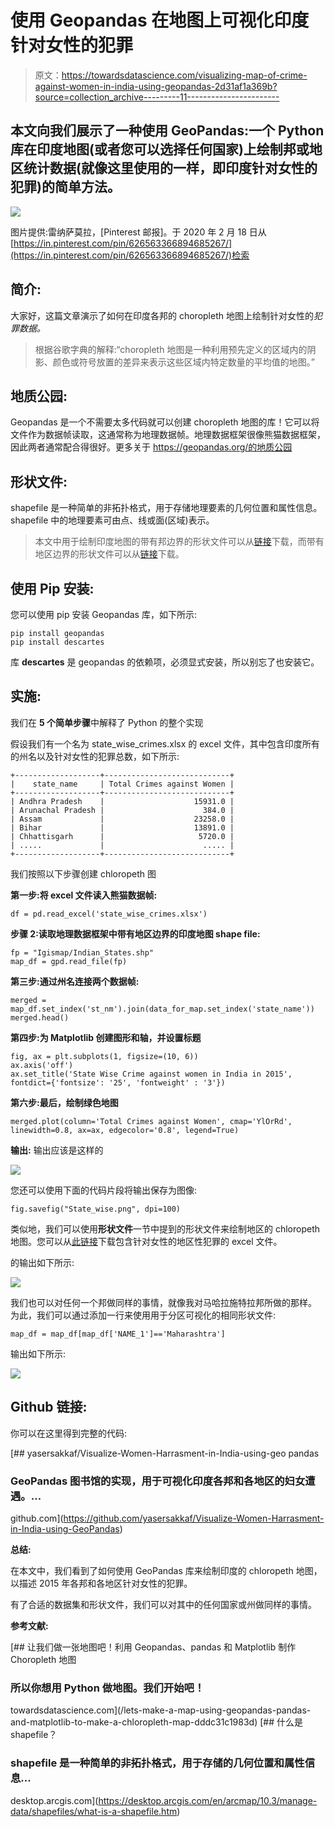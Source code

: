 # 使用 Geopandas 在地图上可视化印度针对女性的犯罪

> 原文：<https://towardsdatascience.com/visualizing-map-of-crime-against-women-in-india-using-geopandas-2d31af1a369b?source=collection_archive---------11----------------------->

## 本文向我们展示了一种使用 GeoPandas:一个 Python 库在印度地图(或者您可以选择任何国家)上绘制邦或地区统计数据(就像这里使用的一样，即印度针对女性的犯罪)的简单方法。

![](img/8c8a22d46c4f23a9a5595aa56e10e930.png)

图片提供:雷纳萨莫拉，[Pinterest 邮报]。于 2020 年 2 月 18 日从[https://in.pinterest.com/pin/626563366894685267/](https://in.pinterest.com/pin/626563366894685267/)检索

## 简介:

大家好，这篇文章演示了如何在印度各邦的 choropleth 地图上绘制针对女性的*犯罪数据。*

> 根据谷歌字典的解释:“choropleth 地图是一种利用预先定义的区域内的阴影、颜色或符号放置的差异来表示这些区域内特定数量的平均值的地图。”

## 地质公园:

Geopandas 是一个不需要太多代码就可以创建 choropleth 地图的库！它可以将文件作为数据帧读取，这通常称为地理数据帧。地理数据框架很像熊猫数据框架，因此两者通常配合得很好。更多关于 https://geopandas.org/的地质公园

## 形状文件:

shapefile 是一种简单的非拓扑格式，用于存储地理要素的几何位置和属性信息。shapefile 中的地理要素可由点、线或面(区域)表示。

> 本文中用于绘制印度地图的带有邦边界的形状文件可以从[链接](https://map.igismap.com/share-map/export-layer/Indian_States/06409663226af2f3114485aa4e0a23b4)下载，而带有地区边界的形状文件可以从[链接](https://www.arcgis.com/home/item.html?id=cba8bddfa0ab43ddb35a7313376f9438)下载。

## 使用 Pip 安装:

您可以使用 pip 安装 Geopandas 库，如下所示:

```
pip install geopandas
pip install descartes
```

库 **descartes** 是 geopandas 的依赖项，必须显式安装，所以别忘了也安装它。

## 实施:

我们在 **5 个简单步骤**中解释了 Python 的整个实现

假设我们有一个名为 state_wise_crimes.xlsx 的 excel 文件，其中包含印度所有的州名以及针对女性的犯罪总数，如下所示:

```
+-------------------+----------------------------+
|    state_name     | Total Crimes against Women |
+-------------------+----------------------------+
| Andhra Pradesh    |                    15931.0 |
| Arunachal Pradesh |                      384.0 |
| Assam             |                    23258.0 |
| Bihar             |                    13891.0 |
| Chhattisgarh      |                     5720.0 |
| .....             |                      ..... |
+-------------------+----------------------------+
```

我们按照以下步骤创建 chloropeth 图

**第一步:将 excel 文件读入熊猫数据帧:**

```
df = pd.read_excel('state_wise_crimes.xlsx')
```

**步骤 2:读取地理数据框架中带有地区边界的印度地图 shape file:**

```
fp = "Igismap/Indian_States.shp"
map_df = gpd.read_file(fp)
```

**第三步:通过州名连接两个数据帧:**

```
merged = map_df.set_index('st_nm').join(data_for_map.set_index('state_name'))
merged.head()
```

**第四步:为 Matplotlib 创建图形和轴，并设置标题**

```
fig, ax = plt.subplots(1, figsize=(10, 6))
ax.axis('off')
ax.set_title('State Wise Crime against women in India in 2015', fontdict={'fontsize': '25', 'fontweight' : '3'})
```

**第六步:最后，绘制绿色地图**

```
merged.plot(column='Total Crimes against Women', cmap='YlOrRd', linewidth=0.8, ax=ax, edgecolor='0.8', legend=True)
```

**输出:** 输出应该是这样的

![](img/e4081435f198229c6f124502d6783311.png)

您还可以使用下面的代码片段将输出保存为图像:

```
fig.savefig("State_wise.png", dpi=100)
```

类似地，我们可以使用**形状文件**一节中提到的形状文件来绘制地区的 chloropeth 地图。您可以从[此链接](https://data.gov.in/catalog/district-wise-crimes-committed-against-women?filters%5Bfield_catalog_reference%5D=87613&format=json&offset=0&limit=6&sort%5Bcreated%5D=desc)下载包含针对女性的地区性犯罪的 excel 文件。

的输出如下所示:

![](img/a053d1e3f600395192f38d0b336eef16.png)

我们也可以对任何一个邦做同样的事情，就像我对马哈拉施特拉邦所做的那样。
为此，我们可以通过添加一行来使用用于分区可视化的相同形状文件:

```
map_df = map_df[map_df['NAME_1']=='Maharashtra']
```

输出如下所示:

![](img/1b73b8d6fc4e349d31ce611d1d61bc92.png)

## Github 链接:

你可以在这里得到完整的代码:

[](https://github.com/yasersakkaf/Visualize-Women-Harrasment-in-India-using-GeoPandas) [## yasersakkaf/Visualize-Women-Harrasment-in-India-using-geo pandas

### GeoPandas 图书馆的实现，用于可视化印度各邦和各地区的妇女遭遇。…

github.com](https://github.com/yasersakkaf/Visualize-Women-Harrasment-in-India-using-GeoPandas) 

**总结:**

在本文中，我们看到了如何使用 GeoPandas 库来绘制印度的 chloropeth 地图，以描述 2015 年各邦和各地区针对女性的犯罪。

有了合适的数据集和形状文件，我们可以对其中的任何国家或州做同样的事情。

**参考文献:**

[](/lets-make-a-map-using-geopandas-pandas-and-matplotlib-to-make-a-chloropleth-map-dddc31c1983d) [## 让我们做一张地图吧！利用 Geopandas、pandas 和 Matplotlib 制作 Choropleth 地图

### 所以你想用 Python 做地图。我们开始吧！

towardsdatascience.com](/lets-make-a-map-using-geopandas-pandas-and-matplotlib-to-make-a-chloropleth-map-dddc31c1983d)  [## 什么是 shapefile？

### shapefile 是一种简单的非拓扑格式，用于存储的几何位置和属性信息…

desktop.arcgis.com](https://desktop.arcgis.com/en/arcmap/10.3/manage-data/shapefiles/what-is-a-shapefile.htm)